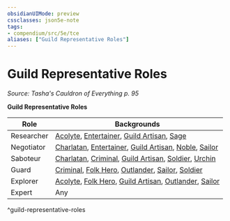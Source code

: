 ```yaml
---
obsidianUIMode: preview
cssclasses: json5e-note
tags:
- compendium/src/5e/tce
aliases: ["Guild Representative Roles"]
---
```

# Guild Representative Roles
*Source: Tasha's Cauldron of Everything p. 95* 

**Guild Representative Roles**

| Role | Backgrounds |
|------|-------------|
| Researcher | [Acolyte](2-Mechanics/CLI/backgrounds/acolyte.md), [Entertainer](2-Mechanics/CLI/backgrounds/entertainer.md), [Guild Artisan](2-Mechanics/CLI/backgrounds/guild-artisan.md), [Sage](2-Mechanics/CLI/backgrounds/sage.md) |
| Negotiator | [Charlatan](2-Mechanics/CLI/backgrounds/charlatan.md), [Entertainer](2-Mechanics/CLI/backgrounds/entertainer.md), [Guild Artisan](2-Mechanics/CLI/backgrounds/guild-artisan.md), [Noble](2-Mechanics/CLI/backgrounds/noble.md), [Sailor](2-Mechanics/CLI/backgrounds/sailor.md) |
| Saboteur | [Charlatan](2-Mechanics/CLI/backgrounds/charlatan.md), [Criminal](2-Mechanics/CLI/backgrounds/criminal.md), [Guild Artisan](2-Mechanics/CLI/backgrounds/guild-artisan.md), [Soldier](2-Mechanics/CLI/backgrounds/soldier.md), [Urchin](2-Mechanics/CLI/backgrounds/urchin.md) |
| Guard | [Criminal](2-Mechanics/CLI/backgrounds/criminal.md), [Folk Hero](2-Mechanics/CLI/backgrounds/folk-hero.md), [Outlander](2-Mechanics/CLI/backgrounds/outlander.md), [Sailor](2-Mechanics/CLI/backgrounds/sailor.md), [Soldier](2-Mechanics/CLI/backgrounds/soldier.md) |
| Explorer | [Acolyte](2-Mechanics/CLI/backgrounds/acolyte.md), [Folk Hero](2-Mechanics/CLI/backgrounds/folk-hero.md), [Guild Artisan](2-Mechanics/CLI/backgrounds/guild-artisan.md), [Outlander](2-Mechanics/CLI/backgrounds/outlander.md), [Sailor](2-Mechanics/CLI/backgrounds/sailor.md) |
| Expert | Any |
^guild-representative-roles